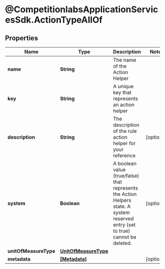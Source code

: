 # @CompetitionlabsApplicationServicesSdk.ActionTypeAllOf

## Properties

Name | Type | Description | Notes
------------ | ------------- | ------------- | -------------
**name** | **String** | The name of the Action Helper | 
**key** | **String** | A unique key that represents an action helper | 
**description** | **String** | The description of the rule action helper for your reference | [optional] 
**system** | **Boolean** | A boolean value (true/false) that represents the Action Helpers state. A system reserved entry (set to true) cannot be deleted. | [optional] 
**unitOfMeasureType** | [**UnitOfMeasureType**](UnitOfMeasureType.md) |  | 
**metadata** | [**[Metadata]**](Metadata.md) |  | [optional] 


